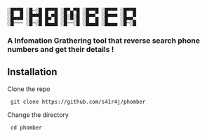 ```
░█▀▀█ ░█─░█ █▀▀█ ░█▀▄▀█ ░█▀▀█ ░█▀▀▀ ░█▀▀█ 
░█▄▄█ ░█▀▀█ █▄▀█ ░█░█░█ ░█▀▀▄ ░█▀▀▀ ░█▄▄▀ 
░█─── ░█─░█ █▄▄█ ░█──░█ ░█▄▄█ ░█▄▄▄ ░█─░█
```
### A Infomation Grathering tool that reverse search phone numbers and get their details !




 ## Installation

 Clone the repo
  
 ```
  git clone https://github.com/s41r4j/phomber
 ```
 Change the directory
  
 ```
  cd phomber
 ```
  
 
</details>


